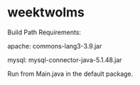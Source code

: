 # weektwolms
Build Path Requirements:

apache: commons-lang3-3.9.jar

mysql: mysql-connector-java-5.1.48.jar



Run from Main.java in the default package.
